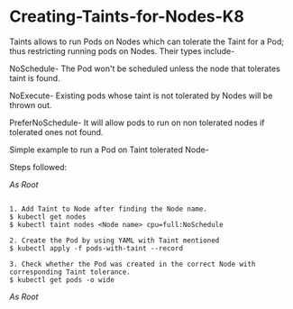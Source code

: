 # Creating-Taints-for-Nodes-K8
Taints allows to run Pods on Nodes which can tolerate the Taint for a Pod; thus restricting running pods on Nodes. Their types include-

NoSchedule- The Pod won't be scheduled unless the node that tolerates taint is found.

NoExecute- Existing pods whose taint is not tolerated by Nodes will be thrown out.

PreferNoSchedule- It will allow pods to run on non tolerated nodes if tolerated ones not found.

Simple example to run a Pod on Taint tolerated Node-

Steps followed:

*As Root*
```

1. Add Taint to Node after finding the Node name.
$ kubectl get nodes 
$ kubectl taint nodes <Node name> cpu=full:NoSchedule

2. Create the Pod by using YAML with Taint mentioned
$ kubectl apply -f pods-with-taint --record

3. Check whether the Pod was created in the correct Node with corresponding Taint tolerance.
$ kubectl get pods -o wide

```
*As Root*
